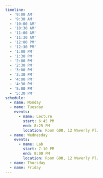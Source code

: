 ```yaml
---
timeline:
  - '9:00 AM'
  - '9:30 AM'
  - '10:00 AM'
  - '10:30 AM'
  - '11:00 AM'
  - '11:30 AM'
  - '12:00 PM'
  - '12:30 PM'
  - '1:00 PM'
  - '1:30 PM'
  - '2:00 PM'
  - '2:30 PM'
  - '3:00 PM'
  - '3:30 PM'
  - '4:00 PM'
  - '4:30 PM'
  - '5:00 PM'
  - '5:30 PM'
schedule:
  - name: Monday
  - name: Tuesday
    events:
      - name: Lecture
        start: 6:45 PM
        end: 8:25 PM
        location: Room G08, 12 Waverly Pl.
  - name: Wednesday
    events:
      - name: Lab
        start: 7:10 PM
        end: 8:00 PM
        location: Room G08, 12 Waverly Pl.
  - name: Thursday
  - name: Friday
---
```

